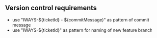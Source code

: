 ## Version control requirements
 - use "IWAYS-${ticketId} - ${commitMessage}" as pattern of commit message
 - use "IWAYS-${ticketId}" as pattern for naming of new feature branch
 
